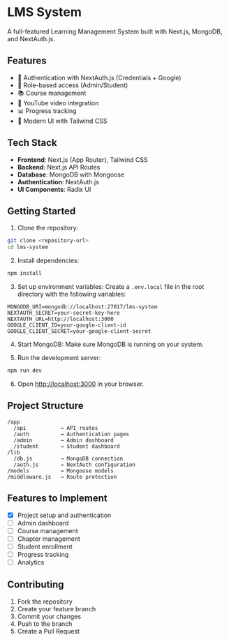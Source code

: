 # LMS System

A full-featured Learning Management System built with Next.js, MongoDB, and NextAuth.js.

## Features

- 🔐 Authentication with NextAuth.js (Credentials + Google)
- 👥 Role-based access (Admin/Student)
- 📚 Course management
- 🎥 YouTube video integration
- 📊 Progress tracking
- 🎨 Modern UI with Tailwind CSS

## Tech Stack

- **Frontend**: Next.js (App Router), Tailwind CSS
- **Backend**: Next.js API Routes
- **Database**: MongoDB with Mongoose
- **Authentication**: NextAuth.js
- **UI Components**: Radix UI

## Getting Started

1. Clone the repository:
```bash
git clone <repository-url>
cd lms-system
```

2. Install dependencies:
```bash
npm install
```

3. Set up environment variables:
Create a `.env.local` file in the root directory with the following variables:
```
MONGODB_URI=mongodb://localhost:27017/lms-system
NEXTAUTH_SECRET=your-secret-key-here
NEXTAUTH_URL=http://localhost:3000
GOOGLE_CLIENT_ID=your-google-client-id
GOOGLE_CLIENT_SECRET=your-google-client-secret
```

4. Start MongoDB:
Make sure MongoDB is running on your system.

5. Run the development server:
```bash
npm run dev
```

6. Open [http://localhost:3000](http://localhost:3000) in your browser.

## Project Structure

```
/app
  /api           → API routes
  /auth          → Authentication pages
  /admin         → Admin dashboard
  /student       → Student dashboard
/lib
  /db.js         → MongoDB connection
  /auth.js       → NextAuth configuration
/models          → Mongoose models
/middleware.js   → Route protection
```

## Features to Implement

- [x] Project setup and authentication
- [ ] Admin dashboard
- [ ] Course management
- [ ] Chapter management
- [ ] Student enrollment
- [ ] Progress tracking
- [ ] Analytics

## Contributing

1. Fork the repository
2. Create your feature branch
3. Commit your changes
4. Push to the branch
5. Create a Pull Request
